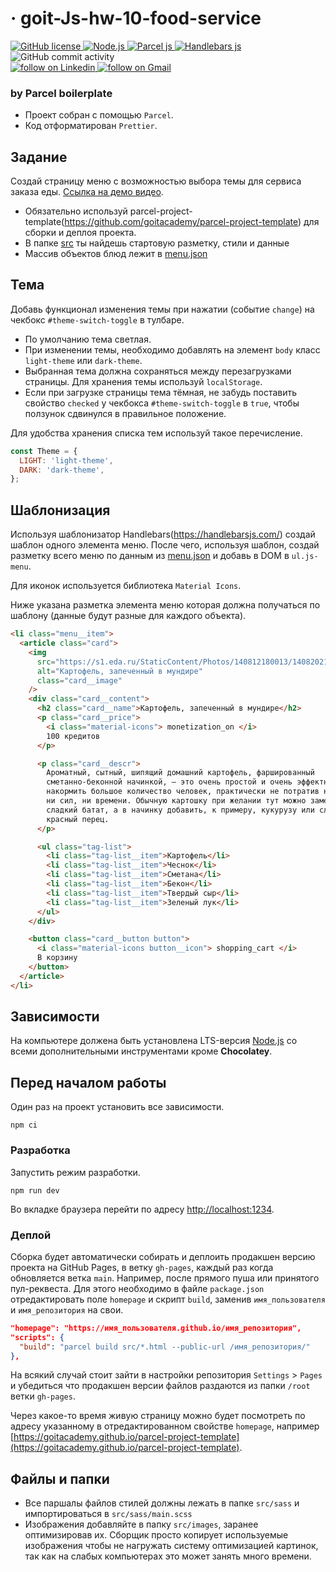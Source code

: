 # &middot; goit-Js-hw-10-food-service 

<p>
<a href="https://github.com/dimalitvinenko/goit-Js-hw-10-food-service/blob/main/LICENSE?screen_name=shields_io">
        <img src="https://img.shields.io/static/v1?labelColor=lightgrey&logoColor=black&color=grey&message=License&label=MIT&style=plastic&logo=monster&url=https://github.com/dimalitvinenko/goit-Js-hw-10-food-service/blob/main/LICENSE"
             alt="GitHub license">
</a> 
  
<a href="https://nodejs.org/en/about/?screen_name=shields_io">
        <img src="https://img.shields.io/static/v1?labelColor=purple&color=darkgreen&message=v14.17.6&label=Node.js&style=plastic&logo=nodedotjs&url=https://nodejs.org/en/about"
             alt="Node.js">
</a>
<a href="https://parceljs.org/?screen_name=shields_io">
        <img src="https://img.shields.io/static/v1?label=Parcel&logo=pandora&message=v1.12.5&style=plastic&logoColor=gold&labelColor=teal&color=darkgreen&url=https:https://parceljs.org"
             alt="Parcel js">
</a>
<a href="https://handlebarsjs.com/?screen_name=shields_io">
        <img src="https://img.shields.io/static/v1?label=handlebars&logo=handlebarsdotjs&message=v4.7.7&style=plastic&logoColor=darkgrey&labelColor=chocolate&color=darkorange&url=https://handlebarsjs.com"
             alt="Handlebars js">
</a>
  <img alt="GitHub commit activity" src="https://img.shields.io/github/commit-activity/w/DimaLitvinenko/goit-Js-hw-10-food-service?color=lightblue&logo=github&logoColor=white&style=plastic"
       alt="commit activity">
  
<br>
  
<a href="https://linkedin.com/in/dimaly-dev/?screen_name=shields_io">
        <img src="https://img.shields.io/twitter/url?logoWidth=25&label=My Page&labelColor=blue&logoColor=darkblue&logo=linkedin&style=plastic&color=blue&url=https%3A%2F%2Fwww.linkedin.com%2Fin%2Fdimaly-dev%2F"
        alt="follow on Linkedin">
</a>
<a href="https://mail.google.com/mail/dimaly.too@gmail.com/?screen_name=shields_io">
        <img src="https://img.shields.io/twitter/url?logoWidth=25&labelColor=red&logoColor=darkred&label=Gmail&color=red&logo=gmail&style=plastic&url=https://mail.google.com/mail/dimaly.too@gmail.com"
        alt="follow on Gmail">
</a>
</p>           

      
      
 ### by Parcel boilerplate

- Проект собран с помощью `Parcel`.
- Код отформатирован `Prettier`.

## Задание

Создай страницу меню с возможностью выбора темы для сервиса заказа еды.
[Ссылка на демо видео](https://take.ms/RxIlv).

- Обязательно используй
  parcel-project-template(https://github.com/goitacademy/parcel-project-template)
  для сборки и деплоя проекта.
- В папке [src](./src) ты найдешь стартовую разметку, стили и данные
- Массив объектов блюд лежит в [menu.json](./src/menu.json)

## Тема

Добавь функционал изменения темы при нажатии (событие `change`) на чекбокс
`#theme-switch-toggle` в тулбаре.

- По умолчанию тема светлая.
- При изменении темы, необходимо добавлять на элемент `body` класс `light-theme`
  или `dark-theme`.
- Выбранная тема должна сохраняться между перезагрузками страницы. Для хранения
  темы используй `localStorage`.
- Если при загрузке страницы тема тёмная, не забудь поставить свойство `checked`
  у чекбокса `#theme-switch-toggle` в `true`, чтобы ползунок сдвинулся в
  правильное положение.

Для удобства хранения списка тем используй такое перечисление.

```js
const Theme = {
  LIGHT: 'light-theme',
  DARK: 'dark-theme',
};
```

## Шаблонизация

Используя шаблонизатор Handlebars(https://handlebarsjs.com/) создай шаблон
одного элемента меню. После чего, используя шаблон, создай разметку всего меню
по данным из [menu.json](./src/menu.json) и добавь в DOM в `ul.js-menu`.

Для иконок используется библиотека `Material Icons`.

Ниже указана разметка элемента меню которая должна получаться по шаблону (данные
будут разные для каждого объекта).

```html
<li class="menu__item">
  <article class="card">
    <img
      src="https://s1.eda.ru/StaticContent/Photos/140812180013/140820212258/p_O.jpg"
      alt="Картофель, запеченный в мундире"
      class="card__image"
    />
    <div class="card__content">
      <h2 class="card__name">Картофель, запеченный в мундире</h2>
      <p class="card__price">
        <i class="material-icons"> monetization_on </i>
        100 кредитов
      </p>

      <p class="card__descr">
        Ароматный, сытный, шипящий домашний картофель, фаршированный
        сметанно-беконной начинкой, — это очень простой и очень эффектный способ
        накормить большое количество человек, практически не потратив на готовку
        ни сил, ни времени. Обычную картошку при желании тут можно заменить на
        сладкий батат, а в начинку добавить, к примеру, кукурузу или сладкий
        красный перец.
      </p>

      <ul class="tag-list">
        <li class="tag-list__item">Картофель</li>
        <li class="tag-list__item">Чеснок</li>
        <li class="tag-list__item">Сметана</li>
        <li class="tag-list__item">Бекон</li>
        <li class="tag-list__item">Твердый сыр</li>
        <li class="tag-list__item">Зеленый лук</li>
      </ul>
    </div>

    <button class="card__button button">
      <i class="material-icons button__icon"> shopping_cart </i>
      В корзину
    </button>
  </article>
</li>
```

## Зависимости

На компьютере должена быть установлена LTS-версия [Node.js](https://nodejs.org/en/) со всеми
дополнительными инструментами кроме **Chocolatey**.

## Перед началом работы

Один раз на проект установить все зависимости.

```shell
npm ci
```

### Разработка

Запустить режим разработки.

```shell
npm run dev
```

Во вкладке браузера перейти по адресу [http://localhost:1234](http://localhost:1234).

### Деплой

Сборка будет автоматически собирать и деплоить продакшен версию проекта на GitHub Pages, в ветку
`gh-pages`, каждый раз когда обновляется ветка `main`. Например, после прямого пуша или принятого
пул-реквеста. Для этого необходимо в файле `package.json` отредактировать поле `homepage` и скрипт
`build`, заменив `имя_пользователя` и `имя_репозитория` на свои.

```json
"homepage": "https://имя_пользователя.github.io/имя_репозитория",
"scripts": {
  "build": "parcel build src/*.html --public-url /имя_репозитория/"
},
```

На всякий случай стоит зайти в настройки репозитория `Settings` > `Pages` и убедиться что продакшен
версии файлов раздаются из папки `/root` ветки `gh-pages`.

Через какое-то время живую страницу можно будет посмотреть по адресу указанному в отредактированном
свойстве `homepage`, например
[https://goitacademy.github.io/parcel-project-template](https://goitacademy.github.io/parcel-project-template).

## Файлы и папки

- Все паршалы файлов стилей должны лежать в папке `src/sass` и импортироваться в
  `src/sass/main.scss`
- Изображения добавляйте в папку `src/images`, заранее оптимизировав их. Сборщик просто копирует
  используемые изображения чтобы не нагружать систему оптимизацией картинок, так как на слабых
  компьютерах это может занять много времени.
